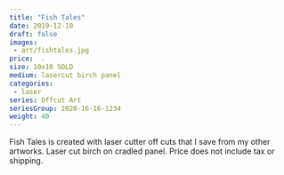 ```yaml
---
title: "Fish Tales"
date: 2019-12-10
draft: false
images:
 - art/fishtales.jpg
price:  . 
size: 10x10 SOLD 
medium: lasercut birch panel
categories:
 - laser
series: Offcut Art
seriesGroup: 2020-16-16-1234
weight: 40
---
```


Fish Tales is created with laser cutter off cuts that I save from my other artworks. Laser cut birch on cradled panel. Price does not include tax or shipping.